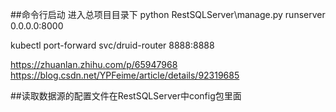 ##命令行启动 进入总项目目录下
python RestSQLServer\manage.py runserver 0.0.0.0:8000

kubectl port-forward svc/druid-router 8888:8888

https://zhuanlan.zhihu.com/p/65947968
https://blog.csdn.net/YPFeime/article/details/92319685

##读取数据源的配置文件在RestSQLServer中config包里面